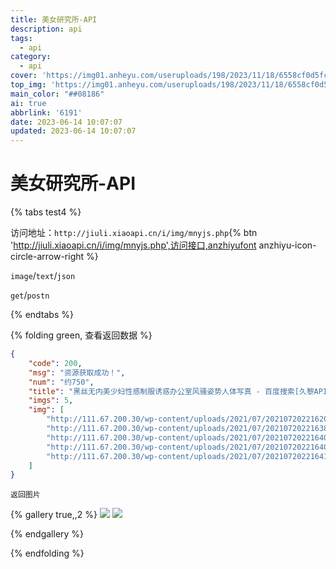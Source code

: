 ```yaml
---
title: 美女研究所-API
description: api
tags:
  - api
category:
  - api
cover: 'https://img01.anheyu.com/useruploads/198/2023/11/18/6558cf0d5fce1.png'
top_img: 'https://img01.anheyu.com/useruploads/198/2023/11/18/6558cf0d5fce1.png'
main_color: "##08186"
ai: true
abbrlink: '6191'
date: 2023-06-14 10:07:07
updated: 2023-06-14 10:07:07
---
```


# 美女研究所-API

{% tabs test4 %}
<!-- tab 访问地址-->
访问地址：`http://jiuli.xiaoapi.cn/i/img/mnyjs.php`{% btn 'http://jiuli.xiaoapi.cn/i/img/mnyjs.php',访问接口,anzhiyufont anzhiyu-icon-circle-arrow-right %}
<!-- endtab -->

<!-- tab 返回格式-->
`image`/`text`/`json`
<!-- endtab -->

<!-- tab 请求格式 -->
`get`/`postn`
<!-- endtab -->
{% endtabs %}

{% folding green, 查看返回数据 %}

```json
{
    "code": 200,
    "msg": "资源获取成功！",
    "num": "约750",
    "title": "黑丝无内美少妇性感制服诱惑办公室风骚姿势人体写真 - 百度搜索[久黎API]更多精彩内容不容错过。",
    "imgs": 5,
    "img": [
        "http://111.67.200.30/wp-content/uploads/2021/07/2021072022162051.jpg",
        "http://111.67.200.30/wp-content/uploads/2021/07/2021072022163835.jpg",
        "http://111.67.200.30/wp-content/uploads/2021/07/2021072022164018.jpg",
        "http://111.67.200.30/wp-content/uploads/2021/07/2021072022164054.jpg",
        "http://111.67.200.30/wp-content/uploads/2021/07/2021072022164141.jpg"
    ]
}
```

`返回图片`

{% gallery true,,2 %}
![](https://img01.anheyu.com/useruploads/0/2023/06/15/648b12c247c1a.jpg)
![](https://img01.anheyu.com/useruploads/0/2023/06/15/648b13079bc8e.jpg)

{% endgallery %}

{% endfolding %}

